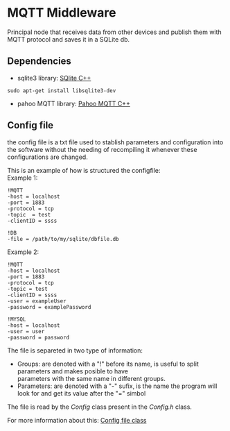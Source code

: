 # MQTT Middleware
Principal node that receives data from other devices and publish them with MQTT protocol and saves it in a SQLite db.

## Dependencies
* sqlite3 library: [SQlite C++](https://www.sqlite.org/download.html)
```
sudo apt-get install libsqlite3-dev
```
* pahoo MQTT library: [Pahoo MQTT C++](https://github.com/eclipse/paho.mqtt.cpp)

## Config file
the config file is a txt file used to stablish parameters and configuration into the software without the needing of recompiling it whenever these configurations are changed.</br>

This is an example of how is structured the configfile:
</br>
Example 1: </br>
```
!MQTT
-host = localhost
-port = 1883
-protocol = tcp
-topic  = test
-clientID = ssss

!DB
-file = /path/to/my/sqlite/dbfile.db
```
Example 2: </br>
```
!MQTT
-host = localhost
-port = 1883
-protocol = tcp
-topic = test
-clientID = ssss
-user = exampleUser
-password = examplePassword

!MYSQL
-host = localhost
-user = user
-password = password
```

The file is separeted in two type of information:</br>
* Groups: are denoted with a "!" before its name, is useful to split parameters and makes posible to have </br>
parameters with the same name in different groups. 
* Parameters: are denoted with a "-" sufix, is the name the program will look for and get its value after the "=" simbol

The file is read by the _Config_ class present in the _Config.h_ class.</br>

For more information about this: [Config file class](https://github.com/juamarCas/ConfigFile/edit/main/README.md)
